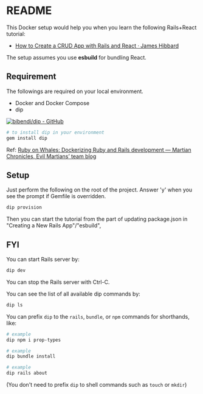 # README

This Docker setup would help you when you learn the following Rails+React tutorial:

* [How to Create a CRUD App with Rails and React · James Hibbard](https://hibbard.eu/rails-react-crud-app/)


The setup assumes you use **esbuild** for bundling React.

## Requirement

The followings are required on your local environment.

* Docker and Docker Compose
* dip

[![bibendi/dip - GitHub](https://gh-card.dev/repos/bibendi/dip.svg)](https://github.com/bibendi/dip)


```sh
# to install dip in your environment
gem install dip
```

Ref: [Ruby on Whales: Dockerizing Ruby and Rails development — Martian Chronicles, Evil Martians’ team blog](https://evilmartians.com/chronicles/ruby-on-whales-docker-for-ruby-rails-development)

## Setup

Just perform the following on the root of the project. Answer 'y' when you see the prompt if Gemfile is overridden.

```sh
dip provision
```

Then you can start the tutorial from the part of updating package.json in "Creating a New Rails App"/"esbuild",


## FYI

You can start Rails server by:

```sh
dip dev
```

You can stop the Rails server with Ctrl-C.

You can see the list of all available dip commands by:

```sh
dip ls
```

You can prefix `dip` to the `rails`, `bundle`, or `npm` commands for shorthands, like:

```sh
# example
dip npm i prop-types
```

```sh
# example
dip bundle install
```

```sh
# example
dip rails about
```

(You don't need to prefix `dip` to shell commands such as `touch` or `mkdir`)
